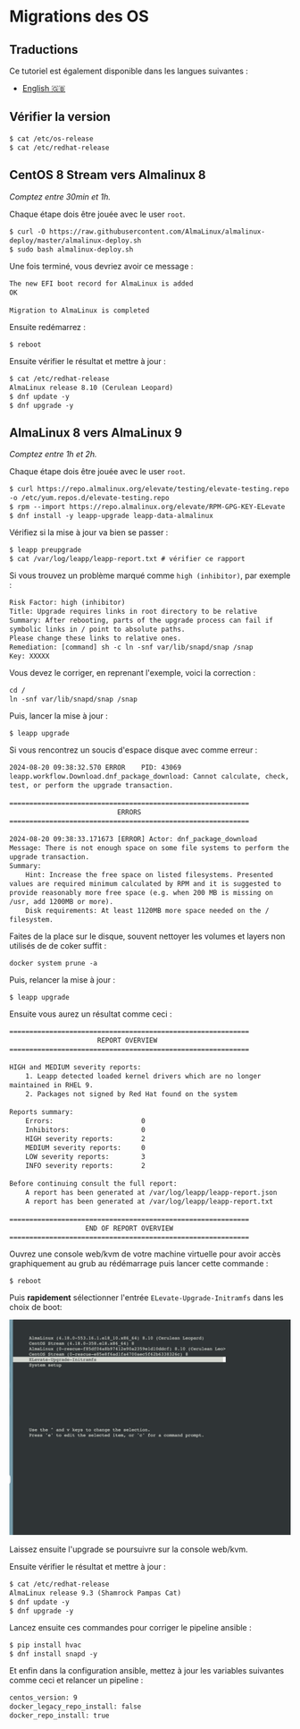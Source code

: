 # Migrations des OS

## Traductions

Ce tutoriel est également disponible dans les langues suivantes :
* [English 🇬🇧](../../../tutorials/os_migrations.md)

## Vérifier la version

```shell
$ cat /etc/os-release
$ cat /etc/redhat-release
```

## CentOS 8 Stream vers Almalinux 8

_Comptez entre 30min et 1h._

Chaque étape dois être jouée avec le user `root`.

```shell
$ curl -O https://raw.githubusercontent.com/AlmaLinux/almalinux-deploy/master/almalinux-deploy.sh
$ sudo bash almalinux-deploy.sh
```

Une fois terminé, vous devriez avoir ce message :

```shell
The new EFI boot record for AlmaLinux is added                        OK

Migration to AlmaLinux is completed
```

Ensuite redémarrez :

```shell
$ reboot
```

Ensuite vérifier le résultat et mettre à jour :

```shell
$ cat /etc/redhat-release
AlmaLinux release 8.10 (Cerulean Leopard)
$ dnf update -y
$ dnf upgrade -y
```

## AlmaLinux 8 vers AlmaLinux 9

_Comptez entre 1h et 2h._

Chaque étape dois être jouée avec le user `root`.

```shell
$ curl https://repo.almalinux.org/elevate/testing/elevate-testing.repo -o /etc/yum.repos.d/elevate-testing.repo
$ rpm --import https://repo.almalinux.org/elevate/RPM-GPG-KEY-ELevate
$ dnf install -y leapp-upgrade leapp-data-almalinux
```

Vérifiez si la mise à jour va bien se passer :

```shell
$ leapp preupgrade
$ cat /var/log/leapp/leapp-report.txt # vérifier ce rapport
```

Si vous trouvez un problème marqué comme `high (inhibitor)`, par exemple :

```
Risk Factor: high (inhibitor)
Title: Upgrade requires links in root directory to be relative
Summary: After rebooting, parts of the upgrade process can fail if symbolic links in / point to absolute paths.
Please change these links to relative ones.
Remediation: [command] sh -c ln -snf var/lib/snapd/snap /snap
Key: XXXXX
```

Vous devez le corriger, en reprenant l'exemple, voici la correction :

```shell
cd /
ln -snf var/lib/snapd/snap /snap
```

Puis, lancer la mise à jour :

```shell
$ leapp upgrade
```

Si vous rencontrez un soucis d'espace disque avec comme erreur :

```
2024-08-20 09:38:32.570 ERROR    PID: 43069 leapp.workflow.Download.dnf_package_download: Cannot calculate, check, test, or perform the upgrade transaction.

============================================================
                           ERRORS
============================================================

2024-08-20 09:38:33.171673 [ERROR] Actor: dnf_package_download
Message: There is not enough space on some file systems to perform the upgrade transaction.
Summary:
    Hint: Increase the free space on listed filesystems. Presented values are required minimum calculated by RPM and it is suggested to provide reasonably more free space (e.g. when 200 MB is missing on /usr, add 1200MB or more).
    Disk requirements: At least 1120MB more space needed on the / filesystem.
```

Faites de la place sur le disque, souvent nettoyer les volumes et layers non utilisés de de coker suffit :

```shell
docker system prune -a
```

Puis, relancer la mise à jour :

```shell
$ leapp upgrade
```

Ensuite vous aurez un résultat comme ceci :

```shell
============================================================
                      REPORT OVERVIEW
============================================================

HIGH and MEDIUM severity reports:
    1. Leapp detected loaded kernel drivers which are no longer maintained in RHEL 9.
    2. Packages not signed by Red Hat found on the system

Reports summary:
    Errors:                      0
    Inhibitors:                  0
    HIGH severity reports:       2
    MEDIUM severity reports:     0
    LOW severity reports:        3
    INFO severity reports:       2

Before continuing consult the full report:
    A report has been generated at /var/log/leapp/leapp-report.json
    A report has been generated at /var/log/leapp/leapp-report.txt

============================================================
                   END OF REPORT OVERVIEW
============================================================
```

Ouvrez une console web/kvm de votre machine virtuelle pour avoir accès graphiquement au grub au rédémarrage puis lancer cette commande :

```shell
$ reboot
```

Puis __rapidement__ sélectionner l'entrée `ELevate-Upgrade-Initramfs` dans les choix de boot:

![grub_upgrade_almalinux](../../../img/grub_upgrade_almalinux.png)

Laissez ensuite l'upgrade se poursuivre sur la console web/kvm.

Ensuite vérifier le résultat et mettre à jour :

```shell
$ cat /etc/redhat-release
AlmaLinux release 9.3 (Shamrock Pampas Cat)
$ dnf update -y
$ dnf upgrade -y
```

Lancez ensuite ces commandes pour corriger le pipeline ansible :

```shell
$ pip install hvac
$ dnf install snapd -y
```

[^1]: une fois que toutes les instances sont à jour, vous devriez mettre à jour le role `common` pour automatiser cela.

Et enfin dans la configuration ansible, mettez à jour les variables suivantes comme ceci et relancer un pipeline :

```shell
centos_version: 9
docker_legacy_repo_install: false
docker_repo_install: true
```
